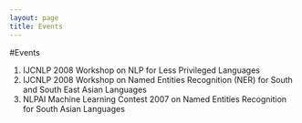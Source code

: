 ```yaml
---
layout: page
title: Events
---
```

#Events

1. IJCNLP 2008 Workshop on NLP for Less Privileged Languages
2. IJCNLP 2008 Workshop on Named Entities Recognition (NER) for South and South East Asian Languages
3. NLPAI Machine Learning Contest 2007 on Named Entities Recognition for South Asian Languages
